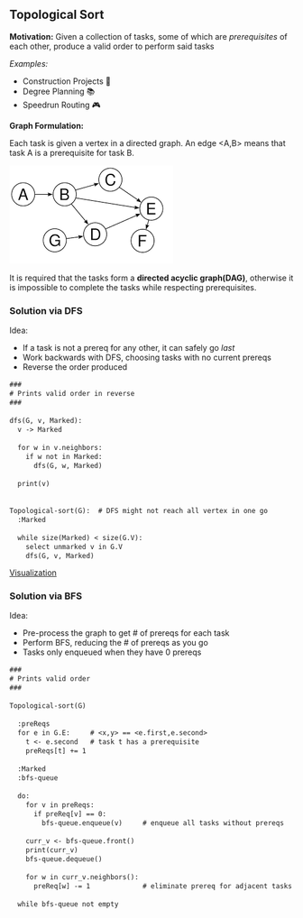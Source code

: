 
## Topological Sort

**Motivation:**
Given a collection of tasks, some of which are _prerequisites_ of each other, produce a valid order to perform said tasks

 _Examples:_
* Construction Projects 👷
* Degree Planning 📚
* Speedrun Routing 🎮

**Graph Formulation:**

Each task is given a vertex in a directed graph. An edge <A,B> means that task A is a prerequisite for task B.

![](img%2Fdag.png)

It is required that the tasks form a **directed acyclic graph(DAG)**, otherwise it is impossible to complete the tasks while respecting prerequisites.


### Solution via DFS

Idea: 
* If a task is not a prereq for any other, it can safely go _last_
* Work backwards with DFS, choosing tasks with no current prereqs
* Reverse the order produced

```
###
# Prints valid order in reverse
###

dfs(G, v, Marked):
  v -> Marked

  for w in v.neighbors:
    if w not in Marked:
      dfs(G, w, Marked)

  print(v)


Topological-sort(G):  # DFS might not reach all vertex in one go
  :Marked

  while size(Marked) < size(G.V):
    select unmarked v in G.V
    dfs(G, v, Marked)

```

[Visualization](https://www.cs.usfca.edu/~galles/visualization/TopoSortDFS.html)

### Solution via BFS

Idea:
* Pre-process the graph to get # of prereqs for each task
* Perform BFS, reducing the # of prereqs as you go
* Tasks only enqueued when they have 0 prereqs

```
###
# Prints valid order
###

Topological-sort(G)

  :preReqs
  for e in G.E:     # <x,y> == <e.first,e.second>
    t <- e.second   # task t has a prerequisite
    preReqs[t] += 1

  :Marked
  :bfs-queue

  do:
    for v in preReqs:
      if preReq[v] == 0:
        bfs-queue.enqueue(v)     # enqueue all tasks without prereqs

    curr_v <- bfs-queue.front()
    print(curr_v)
    bfs-queue.dequeue()
  
    for w in curr_v.neighbors(): 
      preReq[w] -= 1             # eliminate prereq for adjacent tasks

  while bfs-queue not empty
```